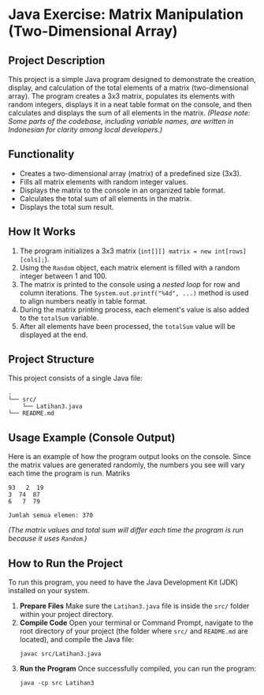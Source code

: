 # Java Exercise: Matrix Manipulation (Two-Dimensional Array)
## Project Description
This project is a simple Java program designed to demonstrate the creation, display, and calculation of the total elements of a matrix (two-dimensional array). The program creates a 3x3 matrix, populates its elements with random integers, displays it in a neat table format on the console, and then calculates and displays the sum of all elements in the matrix.
*(Please note: Some parts of the codebase, including variable names, are written in Indonesian for clarity among local developers.)*
## Functionality
* Creates a two-dimensional array (matrix) of a predefined size (3x3).
* Fills all matrix elements with random integer values.
* Displays the matrix to the console in an organized table format.
* Calculates the total sum of all elements in the matrix.
* Displays the total sum result.
## How It Works
1.  The program initializes a 3x3 matrix (`int[][] matrix = new int[rows][cols];`).
2.  Using the `Random` object, each matrix element is filled with a random integer between 1 and 100.
3.  The matrix is printed to the console using a *nested loop* for row and column iterations. The `System.out.printf("%4d", ...)` method is used to align numbers neatly in table format.
4.  During the matrix printing process, each element's value is also added to the `totalSum` variable.
5.  After all elements have been processed, the `totalSum` value will be displayed at the end.
## Project Structure
This project consists of a single Java file:
```
.
└── src/
    └── Latihan3.java
└── README.md
```
## Usage Example (Console Output)
Here is an example of how the program output looks on the console. Since the matrix values are generated randomly, the numbers you see will vary each time the program is run.
Matriks
```
93   2  19
3  74  87
6   7  79

Jumlah semua elemen: 370
```
*(The matrix values and total sum will differ each time the program is run because it uses `Random`.)*
## How to Run the Project
To run this program, you need to have the Java Development Kit (JDK) installed on your system.
1.  **Prepare Files**
    Make sure the `Latihan3.java` file is inside the `src/` folder within your project directory.
2.  **Compile Code**
    Open your terminal or Command Prompt, navigate to the root directory of your project (the folder where `src/` and `README.md` are located), and compile the Java file:
    ```
    javac src/Latihan3.java
    ```
3.  **Run the Program**
    Once successfully compiled, you can run the program:
    ```
    java -cp src Latihan3
    ```
